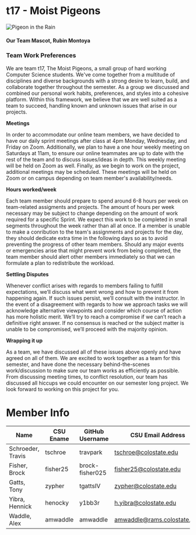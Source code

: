 # t17 - Moist Pigeons

![Pigeon in the Rain](/team/images/moistPigeon.jpg)
#### Our Team Mascot, Rubin Montoya

### Team Work Preferences
We are team t17, The Moist Pigeons, a small group of hard working Computer Science students. We've come together from a multitude of disciplines and diverse backgrounds with a strong desire to learn, build, and collaborate together throughout the semester. As a group we discussed and combined our personal work habits, preferences, and styles into a cohesive platform. Within this framework, we believe that we are well suited as a team to succeed, handling known and unknown issues that arise in our projects.

**Meetings**

In order to accommodate our online team members, we have decided to have our daily sprint meetings after class at 4pm Monday, Wednesday, and Friday on Zoom. Additionally, we plan to have a one hour weekly meeting on Saturdays at 11am, to ensure our online teammates are up to date with the rest of the team and to discuss issues/ideas in depth. This weekly meeting will be held on Zoom as well. Finally, as we begin to work on the project, additional meetings may be scheduled. These meetings will be held on Zoom or on campus depending on team member's availability/needs.

**Hours worked/week**

Each team member should prepare to spend around 6-8 hours per week on team-related assigments and projects. The amount of hours per week necessary may be subject to change depending on the amount of work required for a specific Sprint. We expect this work to be completed in small segments throughout the week rather than all at once. If a member is unable to make a conribution to the team's assignments and projects for the day, they should dedicate extra time in the following days so as to avoid preventing the progress of other team members. Should any major events or emergencies arise that might prevent work from being completed, the team member should alert other members immediately so that we can formulate a plan to redistribute the workload. 

**Settling Disputes**

Whenever conflict arises with regards to members failing to fulfill expectations, we’ll discuss what went wrong and how to prevent it from happening again. If such issues persist, we’ll consult with the instructor. In the event of a disagreement with regards to how we approach tasks we will acknowledge alternative viewpoints and consider which course of action has more holistic merit. We’ll try to reach a compromise if we can’t reach a definitive right answer. If no consensus is reached or the subject matter is unable to be compromised, we’ll proceed with the majority opinion.

**Wrapping it up**

As a team, we have discussed all of these issues above openly and have agreed on all of them. We are excited to work together as a team for this semester, and have done the necessary behind-the-scenes work/discussion to make sure our team works as efficiently as possible. From discussing meeting times, to conflict resolution, our team has discussed all hiccups we could encounter on our semester long project. We look forward to working on this project for you.

# Member Info
|       Name        | CSU Ename | GitHub Username |    CSU Email Address        | Development Environment |
| ----------------- | --------- | --------------- | --------------------------- | ----------------------- |
| Schroeder, Travis | tschroe   | travpark        | tschroe@colostate.edu       | VsCode with SSH         |
| Fisher, Brock     | fisher25  | brock-fisher025 | fisher25@colostate.edu      | VsCode with Docker      |
| Gatts, Tony       | zypher    | tgattsIV        | zypher@colostate.edu        | VsCode with Docker      |
| Yibra, Hennick    | henocky   | y1bb3r          | h.yibra@colostate.edu       | VsCode with SSH         |
| Waddle, Alex      | amwaddle  | amwaddle        | amwaddle@rams.colostate.edu | VsCode with Docker      |
